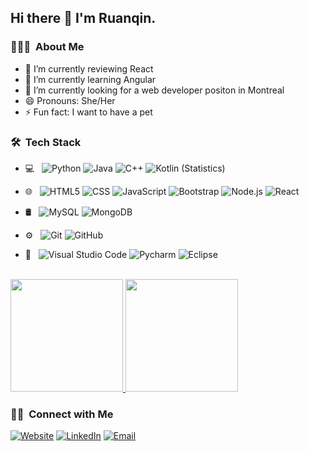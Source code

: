 


<h2> Hi there 👋 I'm Ruanqin.</h2>

<h3> 👨🏻‍💻 &nbsp;About Me </h3>

- 🔭 I’m currently reviewing React
- 🌱 I’m currently learning Angular
- 🤔 I’m currently looking for a web developer positon in Montreal
- 😄 Pronouns: She/Her
- ⚡ Fun fact: I want to have a pet

<h3> 🛠 &nbsp;Tech Stack</h3>


- 💻 &nbsp;
  ![Python](https://img.shields.io/badge/-Python-333333?style=flat&logo=python)
  ![Java](https://img.shields.io/badge/-Java-333333?style=flat&logo=Java&logoColor=007396)
  ![C++](https://img.shields.io/badge/-C++-333333?style=flat&logo=C%2B%2B&logoColor=00599C)
  ![Kotlin (Statistics)](https://img.shields.io/badge/-Kotlin-333333?style=flat&logo=Kotlin&logoColor=276DC3)

- 🌐 &nbsp;
  ![HTML5](https://img.shields.io/badge/-HTML5-333333?style=flat&logo=HTML5)
  ![CSS](https://img.shields.io/badge/-CSS-333333?style=flat&logo=CSS3&logoColor=1572B6)
  ![JavaScript](https://img.shields.io/badge/-JavaScript-333333?style=flat&logo=javascript)
  ![Bootstrap](https://img.shields.io/badge/-Bootstrap-333333?style=flat&logo=bootstrap&logoColor=563D7C)
  ![Node.js](https://img.shields.io/badge/-Node.js-333333?style=flat&logo=node.js)
  ![React](https://img.shields.io/badge/-React-333333?style=flat&logo=react)
- 🛢 &nbsp;
  ![MySQL](https://img.shields.io/badge/-MySQL-333333?style=flat&logo=mysql)
  ![MongoDB](https://img.shields.io/badge/-MongoDB-333333?style=flat&logo=mongodb)
- ⚙️ &nbsp;
  ![Git](https://img.shields.io/badge/-Git-333333?style=flat&logo=git)
  ![GitHub](https://img.shields.io/badge/-GitHub-333333?style=flat&logo=github)
- 🔧 &nbsp;
  ![Visual Studio Code](https://img.shields.io/badge/-Visual%20Studio%20Code-333333?style=flat&logo=visual-studio-code&logoColor=007ACC)
  ![Pycharm](https://img.shields.io/badge/-Pycharm-333333?style=flat&logo=pycharm)
  ![Eclipse](https://img.shields.io/badge/-Eclipse-333333?style=flat&logo=eclipse-ide&logoColor=2C2255)

<br/>

<a href="https://github.com/RZ04171107">
  <img height="180em" src="https://github-readme-stats.vercel.app/api?username=RZ04171107&theme=buefy&show_icons=true" />
  <img height="180em" src="https://github-readme-stats.vercel.app/api/top-langs/?username=RZ04171107&theme=buefy&layout=compact" />
</a>

<br/>

<h3> 🤝🏻 &nbsp;Connect with Me </h3>

<p align="left">
<a href="#"><img alt="Website" src="https://img.shields.io/badge/Website-www.stillworkingonit.com-blue?style=flat-square&logo=google-chrome"></a>
<a href="https://www.linkedin.com/in/ruanqin-zhao/"><img alt="LinkedIn" src="https://img.shields.io/badge/LinkedIn-Ruanqin%20Zhao-blue?style=flat-square&logo=linkedin"></a>
<a href="mailto:ingridcyou@gmail.com"><img alt="Email" src="https://img.shields.io/badge/Email-ingridcyou@gmail.com-blue?style=flat-square&logo=gmail"></a>
</p>
